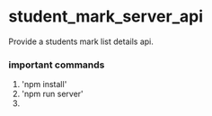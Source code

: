 # student_mark_server_api

Provide a students mark list details api.

### important commands

1. 'npm install'
2. 'npm run server'
3. 